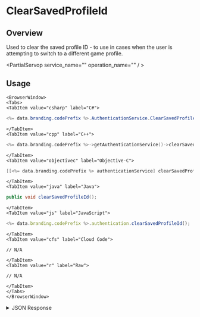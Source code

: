 # ClearSavedProfileId
## Overview
Used to clear the saved profile ID - to use in cases when the user is attempting to switch to a different game profile.

<PartialServop service_name="" operation_name="" / >

## Usage

```mdx-code-block
<BrowserWindow>
<Tabs>
<TabItem value="csharp" label="C#">
```

```csharp
<%= data.branding.codePrefix %>.AuthenticationService.ClearSavedProfileID();
```

```mdx-code-block
</TabItem>
<TabItem value="cpp" label="C++">
```

```cpp
<%= data.branding.codePrefix %>->getAuthenticationService()->clearSavedProfileID();
```

```mdx-code-block
</TabItem>
<TabItem value="objectivec" label="Objective-C">
```

```objectivec
[[<%= data.branding.codePrefix %> authenticationService] clearSavedProfile];
```

```mdx-code-block
</TabItem>
<TabItem value="java" label="Java">
```

```java
public void clearSavedProfileId();
```

```mdx-code-block
</TabItem>
<TabItem value="js" label="JavaScript">
```

```javascript
<%= data.branding.codePrefix %>.authentication.clearSavedProfileId();
```

```mdx-code-block
</TabItem>
<TabItem value="cfs" label="Cloud Code">
```

```cfscript
// N/A
```

```mdx-code-block
</TabItem>
<TabItem value="r" label="Raw">
```

```cfscript
// N/A
```

```mdx-code-block
</TabItem>
</Tabs>
</BrowserWindow>
```

<details>
<summary>JSON Response</summary>


</details>


